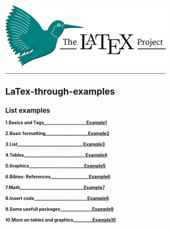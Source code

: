 ![alt text](https://github.com/Ishikawa7/LaTex-through-examples/blob/master/latex.png "LaTex.png")
---
---
# LaTex-through-examples
## List examples
**1.Basics and Tags____________________[Example1](../master/Example1/first.tex) <br><br>**
**2.Basic formatting____________________[Example2](../master/Example2/BasicLaTexFormatting.tex) <br><br>**
**3.List_______________________________[Example3](../master/Example3/ListEnvironment.tex) <br><br>**
**4.Tables_____________________________[Example4](../master/Example4/TablesFloatsTabular.tex) <br><br>**
**5.Graphics__________________________[Example5](../master/Example5/Graphics.tex) <br><br>**
**6.Bibtex: References__________________[Example6](../master/Example6/ArticleWithCitations.tex) <br><br>**
**7.Math______________________________[Example7](../master/Example7/Math.tex) <br><br>**
**8.Insert code_________________________[Example8](../master/Example8/InsertCode.tex) <br><br>**
**9.Some usefull packages_______________[Example9](../master/Example9/OtherUsefullPackages.tex) <br><br>**
**10.More on tables and graphics_________[Example10](../master/Example10/MoreOnTables&Graphics.tex) <br><br>**
